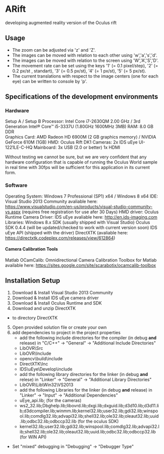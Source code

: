 # ARift
developing augmented reality version of the Oculus rift
## Usage 

- The zoom can be adjusted via 'z' and 'Z'.
- The images can be moved with relation to each other using 'w','a','s','d'.
- The images can be moved with relation to the screen using 'W','A','S','D'.
- The movement rate can be set using the keys '1' (= 0.1 pixel/step), '2' (= 0.2 px/st , standart), '3' (= 0.5 px/st), '4' (= 1 px/st), '5' (= 5 px/st).
- The current translations with respect to the image centers (one for each eye) can be written to console by 'p'.

## Specifications of the development environments

### Hardware
Setup A / Setup B 
Processor:        Intel Core i7-2630QM 2.00 GHz / 3rd Generation Intel® Core™ i5-3337U (1.80GHz 1600MHz 3MB)
RAM:              8.0 GB DDR  
Graphics Card:    AMD Radeon HD 6900M (2 GB graphics memory) / NVIDIA GeForce 610M (1GB)
HMD:              Oculus Rift DK1
Cameras:          2x IDS uEye UI-1221LE-C-HQ
Mainboard:        3x USB (2.0 or better)
                  1x HDMI

  Without testing we cannot be sure, but we are very confident that any hardware configuration that is capable of running the Oculus World sample in real time with 30fps will be sufficient for this application in its current form.
### Software

Operating System: Windows 7 Professional (SP1) x64 / Windows 8 x64
IDE:              Visual Studio 2013 Community
                  avaliable here: https://www.visualstudio.com/en-us/products/visual-studio-community-vs.aspx 
                  (requires free registration for use afer 30 Days)
HMD driver:       Oculus Runtime
Camera Driver:    IDS uEye 
                  avaliable here: http://en.ids-imaging.com
Libraries:        Windows 8.x SDK (usually shipped with Visual Studio)
                  Oculus SDK 0.4.4 (will be updated/checked to work with current version soon)
                  IDS uEye API (shipped with the driver)
                  DirectXTK (avaliable here: https://directxtk.codeplex.com/releases/view/612864)
#### Camera Calibration Tools

Matlab
  OCamCalib: Omnidirectional Camera Calibration Toolbox for Matlab
  available here: https://sites.google.com/site/scarabotix/ocamcalib-toolbox

## Installation Setup
1. Download & Install Visual Studio 2013 Community
2. Download & Install IDS uEye camera driver
3. Download & Install Oculus Runtime and SDK
4. Download and unzip DirectXTK
  - to directory DirectXTK
5. Open provided solution file or create your own
6. add dependencies to project in the project properties
   - add the following include directories for the compiler (in debug **and** release) in "C/C++" -> "General" -> "Additional Include Directories"
    * LibOVR\Src
    * LibOVR\Include
    * opencv\build\include
    * DirectXTK\Inc
    * IDS\uEye\Develop\include
   - add the following library directories for the linker (in debug **and** relese) in "Linker" -> "General" -> "Additional Library Directories"
    * LibOVR\Lib\Win32\VS2013
   - add the following Libraries for the linker (in debug **and** release)  in "Linker" -> "Input" -> "Additional Dependencies"
    * uEye_api.lib; 
        (for the cameras)
    * ws2_32.lib;Dbghelp.lib;libovrd.lib;dxgi.lib;dxguid.lib;d3d10.lib;d3d11.lib;d3dcompiler.lib;winmm.lib;kernel32.lib;user32.lib;gdi32.lib;winspool.lib;comdlg32.lib;advapi32.lib;shell32.lib;ole32.lib;oleaut32.lib;uuid.lib;odbc32.lib;odbccp32.lib
        (for the oculus SDK)
    * kernel32.lib;user32.lib;gdi32.lib;winspool.lib;comdlg32.lib;advapi32.lib;shell32.lib;ole32.lib;oleaut32.lib;uuid.lib;odbc32.lib;odbccp32.lib
        (for WIN API)
  - Set "mixed" debugging in "Debugging" -> "Debugger Type" 

